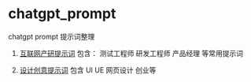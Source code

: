 # chatgpt_prompt
chatgpt prompt 提示词整理


1. [互联网产研提示词](web.md)
    包含： 
        测试工程师 研发工程师 产品经理 等常用提示词

2. [设计创意提示词](ui.md) 包含 UI UE 网页设计 创业等
          

  

